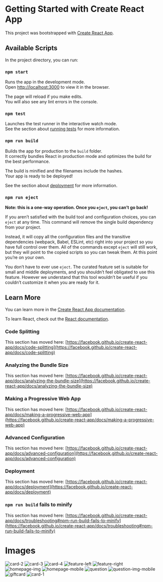 # Getting Started with Create React App

This project was bootstrapped with [Create React App](https://github.com/facebook/create-react-app).

## Available Scripts

In the project directory, you can run:

### `npm start`

Runs the app in the development mode.\
Open [http://localhost:3000](http://localhost:3000) to view it in the browser.

The page will reload if you make edits.\
You will also see any lint errors in the console.

### `npm test`

Launches the test runner in the interactive watch mode.\
See the section about [running tests](https://facebook.github.io/create-react-app/docs/running-tests) for more information.

### `npm run build`

Builds the app for production to the `build` folder.\
It correctly bundles React in production mode and optimizes the build for the best performance.

The build is minified and the filenames include the hashes.\
Your app is ready to be deployed!

See the section about [deployment](https://facebook.github.io/create-react-app/docs/deployment) for more information.

### `npm run eject`

**Note: this is a one-way operation. Once you `eject`, you can’t go back!**

If you aren’t satisfied with the build tool and configuration choices, you can `eject` at any time. This command will remove the single build dependency from your project.

Instead, it will copy all the configuration files and the transitive dependencies (webpack, Babel, ESLint, etc) right into your project so you have full control over them. All of the commands except `eject` will still work, but they will point to the copied scripts so you can tweak them. At this point you’re on your own.

You don’t have to ever use `eject`. The curated feature set is suitable for small and middle deployments, and you shouldn’t feel obligated to use this feature. However we understand that this tool wouldn’t be useful if you couldn’t customize it when you are ready for it.

## Learn More

You can learn more in the [Create React App documentation](https://facebook.github.io/create-react-app/docs/getting-started).

To learn React, check out the [React documentation](https://reactjs.org/).

### Code Splitting

This section has moved here: [https://facebook.github.io/create-react-app/docs/code-splitting](https://facebook.github.io/create-react-app/docs/code-splitting)

### Analyzing the Bundle Size

This section has moved here: [https://facebook.github.io/create-react-app/docs/analyzing-the-bundle-size](https://facebook.github.io/create-react-app/docs/analyzing-the-bundle-size)

### Making a Progressive Web App

This section has moved here: [https://facebook.github.io/create-react-app/docs/making-a-progressive-web-app](https://facebook.github.io/create-react-app/docs/making-a-progressive-web-app)

### Advanced Configuration

This section has moved here: [https://facebook.github.io/create-react-app/docs/advanced-configuration](https://facebook.github.io/create-react-app/docs/advanced-configuration)

### Deployment

This section has moved here: [https://facebook.github.io/create-react-app/docs/deployment](https://facebook.github.io/create-react-app/docs/deployment)

### `npm run build` fails to minify

This section has moved here: [https://facebook.github.io/create-react-app/docs/troubleshooting#npm-run-build-fails-to-minify](https://facebook.github.io/create-react-app/docs/troubleshooting#npm-run-build-fails-to-minify)

# Images 

![card-2](https://user-images.githubusercontent.com/70451928/159596344-c6a58234-0493-43b9-9bc9-d1a5f5cef6ed.jpg)
![card-3](https://user-images.githubusercontent.com/70451928/159596346-c102ba66-05d0-48b6-8ed0-5be25b3066ed.jpg)
![card-4](https://user-images.githubusercontent.com/70451928/159596347-e83475dc-1725-4c4d-976e-1ca796a79441.jpg)
![feature-left](https://user-images.githubusercontent.com/70451928/159596348-293eb4c4-a903-4e4c-beb1-e2d418e0cabe.jpg)
![feature-right](https://user-images.githubusercontent.com/70451928/159596350-75c5269f-a223-4eec-96cb-0abb4c0a53b7.jpg)
![homepage-img](https://user-images.githubusercontent.com/70451928/159596351-1d891f16-b6a0-4d69-92b2-e9e621c2df43.jpg)
![homepage-mobile](https://user-images.githubusercontent.com/70451928/159596352-062f9662-df7c-4f63-acaa-6ccd7137e863.jpg)
![question](https://user-images.githubusercontent.com/70451928/159596353-20a790ae-8c90-4cd4-905f-758e666ddfd4.jpg)
![question-img-mobile](https://user-images.githubusercontent.com/70451928/159596354-87eab33a-bf30-45d6-bcf6-a8bba72ce555.jpg)
![giftcard](https://user-images.githubusercontent.com/70451928/159596356-068963f1-0e07-48f4-ba08-9c8f711f4a1f.jpg)
![card-1](https://user-images.githubusercontent.com/70451928/159596357-966f935c-b9ea-45dd-8d3f-0afc13ebf3a9.jpg)

